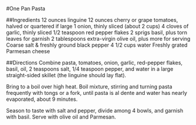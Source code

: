 #One Pan Pasta

##Ingredients
12 ounces linguine
12 ounces cherry or grape tomatoes, halved or quartered if large
1 onion, thinly sliced (about 2 cups)
4 cloves of garlic, thinly sliced
1/2 teaspoon red pepper flakes
2 sprigs basil, plus torn leaves for garnish
2 tablespoons extra-virgin olive oil, plus more for serving
Coarse salt & freshly ground black pepper
4 1/2 cups water
Freshly grated Parmesan cheese

##Directions
Combine pasta, tomatoes, onion, garlic, red-pepper flakes, basil, oil, 2 teaspoons salt, 1/4 teaspoon pepper, and water in a large straight-sided skillet (the linguine should lay flat).

Bring to a boil over high heat. Boil mixture, stirring and turning pasta frequently with tongs or a fork, until pasta is al dente and water has nearly evaporated, about 9 minutes.

Season to taste with salt and pepper, divide among 4 bowls, and garnish with basil. Serve with olive oil and Parmesan.

